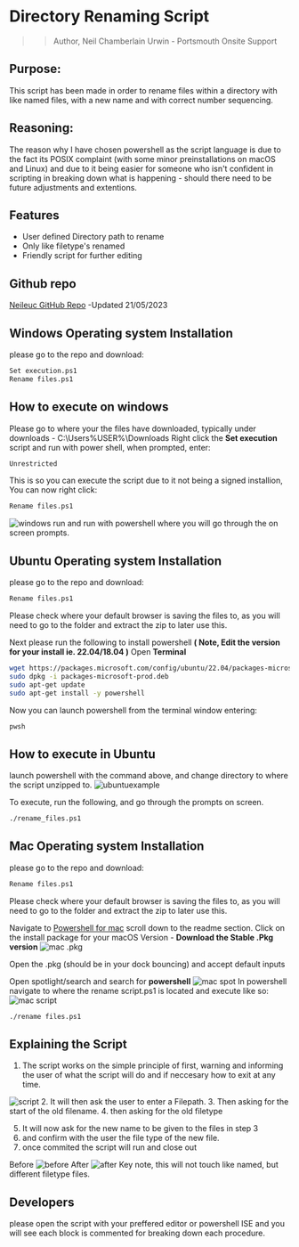 # Directory Renaming Script
>> Author, Neil Chamberlain Urwin - Portsmouth Onsite Support 
 
## Purpose:
This script has been made in order to rename files within a directory with like named files, with a new name and with correct number sequencing.
## Reasoning:
The reason why I have chosen powershell as the script language is due to the fact its POSIX complaint  (with some minor preinstallations on macOS and Linux) and due to it being easier for someone who isn't confident in scripting in breaking down what is happening - should there need to be future adjustments and extentions.

## Features
- User defined Directory path to rename
- Only like filetype's renamed
- Friendly script for further editing

## Github repo
[Neileuc GitHub Repo](https://github.com/neileuc/Round2-Rename-Script) -Updated 21/05/2023
## Windows Operating system Installation
please go to the repo and download:
```sh
Set execution.ps1
Rename files.ps1
```
## How to execute on windows
Please go to where your the files have downloaded, typically under downloads - C:\Users\%USER%\Downloads
Right click the **Set execution** script and run with power shell, when prompted, enter:
```sh
Unrestricted
```
This is so you can execute the script due to it not being a signed installion, You can now right click:
```sh 
Rename files.ps1
```
![windows run](https://i.ibb.co/9VXLWZB/windows.png)
and run with powershell where you will go through the on screen prompts.

## Ubuntu Operating system Installation
please go to the repo and download:
```sh 
Rename files.ps1
```
Please check where your default browser is saving the files to, as you will need to go to the folder and extract the zip to later use this.

Next please run the following to install powershell **( Note, Edit the version for your install ie. 22.04/18.04 )**
Open **Terminal**
```sh
wget https://packages.microsoft.com/config/ubuntu/22.04/packages-microsoft-prod.deb
sudo dpkg -i packages-microsoft-prod.deb
sudo apt-get update
sudo apt-get install -y powershell
```

Now you can launch powershell from the terminal window entering:
```sh 
pwsh
```
## How to execute in Ubuntu
launch powershell with the command above, and change directory to where the script unzipped to.
![ubuntuexample](https://i.ibb.co/rbXMwD9/ubuntu-example.png)

To execute, run the following, and go through the prompts on screen.
```sh
./rename_files.ps1
```


## Mac Operating system Installation
please go to the repo and download:
```sh
Rename files.ps1
```
Please check where your default browser is saving the files to, as you will need to go to the folder and extract the zip to later use this.

Navigate to [Powershell for mac](https://github.com/PowerShell/PowerShell) scroll down to the readme section. Click on the install package for your macOS Version - **Download the Stable .Pkg version**
![mac .pkg](https://i.ibb.co/T1x33Vj/mac.png)

Open the .pkg (should be in your dock bouncing) and accept default inputs

Open spotlight/search and search for **powershell**
![mac spot](https://i.ibb.co/BwHx8CG/spotlight.png)
In powershell navigate to where the rename script.ps1 is located and execute like so:
![mac script](https://i.ibb.co/tX9h7Wc/Mac-script.png)
```sh
./rename files.ps1
```

## Explaining the Script
1. The script works on the simple principle of first, warning and informing the user of what the script will do and if neccesary how to exit at any time.

![script](https://i.ibb.co/SwjNg5Q/SCRIPT.png)
2. It will then ask the user to enter a Filepath.
3. Then asking for the start of the old filename.
4. then asking for the old filetype

5. It will now ask for the new name to be given to the files in step 3
6. and confirm with the user the file type of the new file.
7. once commited the script will run and close out

Before
![before](https://i.ibb.co/R7Sk5Mb/BEFORE.png)
After
![after](https://i.ibb.co/fGbydm6/AFTER.png)
Key note, this will not touch like named, but different filetype files.

## Developers
please open the script with your preffered editor or powershell ISE and you will see each block is commented for breaking down each procedure.
